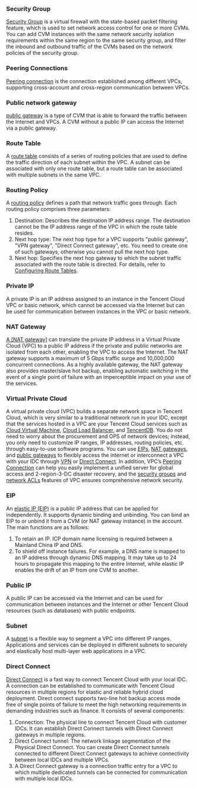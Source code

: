 
### Security Group
<a href="https://intl.cloud.tencent.com/document/product/213/12452" target="_blank">Security Group</a> is a virtual firewall with the state-based packet filtering feature, which is used to set network access control for one or more CVMs. You can add CVM instances with the same network security isolation requirements within the same region to the same security group, and filter the inbound and outbound traffic of the CVMs based on the network policies of the security group.



### Peering Connections
<a href="https://intl.cloud.tencent.com/doc/product/215/5000" target="_blank">Peering connection</a> is the connection established among different VPCs, supporting cross-account and cross-region communication between VPCs.



### Public network gateway
<a href="https://intl.cloud.tencent.com/document/product/215/4972" target="_blank"> public gateway</a> is a type of CVM that is able to forward the traffic between the Internet and VPCs. A CVM without a public IP can access the Internet via a public gateway.



### Route Table
A <a href="https://intl.cloud.tencent.com/doc/product/215/4954" target="_blank">route table</a> consists of a series of routing policies that are used to define the traffic direction of each subnet within the VPC. A subnet can be associated with only one route table, but a route table can be associated with multiple subnets in the same VPC.



### Routing Policy
A <a href="https://intl.cloud.tencent.com/document/product/215/4954" target="_blank">routing policy</a> defines a path that network traffic goes through. Each routing policy comprises three parameters:
1. Destination: Describes the destination IP address range. The destination cannot be the IP address range of the VPC in which the route table resides.
2. Next hop type: The next hop type for a VPC supports "public gateway", "VPN gateway", "Direct Connect gateway", etc. You need to create one of such gateways, otherwise you cannot pull the next hop type.
3. Next hop: Specifies the next hop gateway to which the subnet traffic associated with the route table is directed.
For details, refer to <a href="https://intl.cloud.tencent.com/document/product/216/19259" target="_blank">Configuring Route Tables</a>.



### Private IP
A private IP is an IP address assigned to an instance in the Tencent Cloud VPC or basic network, which cannot be accessed via the Internet but can be used for communication between instances in the VPC or basic network.



### NAT Gateway
<a href="https://intl.cloud.tencent.com/doc/product/215/4975" target="_blank">A [NAT gateway]</a> can translate the private IP address in a Virtual Private Cloud (VPC) to a public IP address if the private and public networks are isolated from each other, enabling the VPC to access the Internet. The NAT gateway supports a maximum of 5 Gbps traffic surge and 10,000,000 concurrent connections. As a highly available gateway, the NAT gateway also provides master/slave hot backup, enabling automatic switching in the event of a single point of failure with an imperceptible impact on your use of the services.




### Virtual Private Cloud
A virtual private cloud (VPC) builds a separate network space in Tencent Cloud, which is very similar to a traditional network run in your IDC, except that the services hosted in a VPC are your Tencent Cloud services such as <a href="https://cloud.tencent.com/doc/product/213/495" target="_blank">Cloud Virtual Machine</a>, <a href="https://cloud.tencent.com/doc/product/214/524" target="_blank">Cloud Load Balancer</a>, and <a href="https://cloud.tencent.com/document/product/236" target="_blank">TencentDB</a>. You do not need to worry about the procurement and OPS of network devices; instead, you only need to customize IP ranges, IP addresses, routing policies, etc. through easy-to-use software programs. You can use <a href="https://intl.cloud.tencent.com/document/product/213/5733" target="_blank">EIPs</a>, <a href="https://intl.cloud.tencent.com/doc/product/215/4975" target="_blank">NAT gateways</a>, and <a href="https://intl.cloud.tencent.com/doc/product/215/4972" target="_blank">public gateways</a> to flexibly access the internet or interconnect a VPC with your IDC through <a href="https://intl.cloud.tencent.com/doc/product/215/4956" target="_blank">VPN</a> or <a href="https://intl.cloud.tencent.com/document/product/216" target="_blank">Direct Connect</a>. In addition, VPC’s <a href="https://intl.cloud.tencent.com/doc/product/215/5000" target="_blank">Peering Connection</a> can help you easily implement a unified server for global access and 2-region-3-DC disaster recovery, and the <a href="https://intl.cloud.tencent.com/document/product/213/12452" target="_blank">security groups</a> and <a href="https://intl.cloud.tencent.com/doc/product/215/5132" target="_blank">network ACLs</a> features of VPC ensures comprehensive network security.




### EIP
An <a href="https://intl.cloud.tencent.com/document/product/213/17152" target="_blank">elastic IP (EIP)</a> is a public IP address that can be applied for independently. It supports dynamic binding and unbinding. You can bind an EIP to or unbind it from a CVM (or NAT gateway instance) in the account. The main functions are as follows:
1. To retain an IP. ICP domain name licensing is required between a Mainland China IP and DNS.
2. To shield off instance failures. For example, a DNS name is mapped to an IP address through dynamic DNS mapping. It may take up to 24 hours to propagate this mapping to the entire Internet, while elastic IP enables the drift of an IP from one CVM to another.



### Public IP
A public IP can be accessed via the Internet and can be used for communication between instances and the Internet or other Tencent Cloud resources (such as databases) with public endpoints.



### Subnet
A <a href="https://intl.cloud.tencent.com/document/product/215/535" target="_blank">subnet</a> is a flexible way to segment a VPC into different IP ranges. Applications and services can be deployed in different subnets to securely and elastically host multi-layer web applications in a VPC.




### Direct Connect
<a href="https://intl.cloud.tencent.com/document/product/216" target="_blank">Direct Connect</a> is a fast way to connect Tencent Cloud with your local IDC. A connection can be established to communicate with Tencent Cloud resources in multiple regions for elastic and reliable hybrid cloud deployment. Direct connect supports two-line hot backup access mode free of single points of failure to meet the high networking requirements in demanding industries such as finance.
It consists of several components: 
1. Connection: The physical line to connect Tencent Cloud with customer IDCs. It can establish Direct Connect tunnels with Direct Connect gateways in multiple regions.
2. Direct Connect tunnel: The network linkage segmentation of the Physical Direct Connect. You can create Direct Connect tunnels connected to different Direct Connect gateways to achieve connectivity between local IDCs and multiple VPCs.
3. A Direct Connect gateway is a connection traffic entry for a VPC to which multiple dedicated tunnels can be connected for communication with multiple local IDCs.


